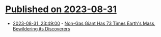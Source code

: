 # [Published on 2023-08-31](index.md)

* [2023-08-31, 23:49:00](https://soylentnews.org/article.pl?sid=23/08/31/021218&from=rss) - [Non-Gas Giant Has 73 Times Earth's Mass, Bewildering its Discoverers](https://soylentnews.org/article.pl?sid=23/08/31/021218&from=rss)
